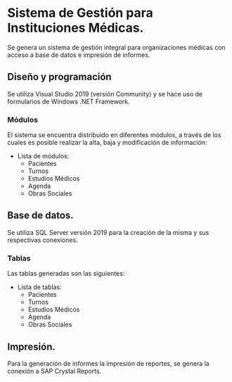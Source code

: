 # Sistema de Gestión para Instituciones Médicas.
Se genera un sistema de gestión integral para organizaciones médicas con acceso a base de datos e impresión de informes.

## Diseño y programación
Se utiliza Visual Studio 2019 (versión Community) y se hace uso de formularios de Windows .NET Framework.

### Módulos
El sistema se encuentra distribuido en diferentes módulos, a través de los cuales es posible realizar la alta, baja y modificación de información:

- Lista de módulos:
  - Pacientes
  - Turnos
  - Estudios Médicos
  - Agenda
  - Obras Sociales

## Base de datos.
Se utiliza SQL Server versión 2019 para la creación de la misma y sus respectivas conexiones.

### Tablas
Las tablas generadas son las siguientes:

- Lista de tablas:
  - Pacientes
  - Turnos
  - Estudios Médicos
  - Agenda
  - Obras Sociales

## Impresión.
Para la generación de informes la impresión de reportes, se genera la conexión a SAP Crystal Reports.
